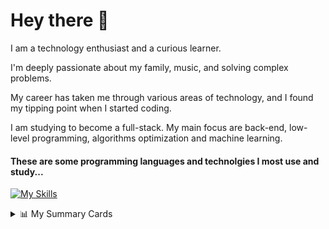 # Hey there 🤚

I am a technology enthusiast and a curious learner.

I'm deeply passionate about my family, music, and solving complex problems.

My career has taken me through various areas of technology, and I found my tipping point when I started coding.

I am studying to become a full-stack. My main focus are back-end, low-level programming, algorithms optimization and machine learning.

#### These are some programming languages and technolgies I most use and study...







[![My Skills](https://skillicons.dev/icons?i=c,cpp,rust,clojure,py,js,react,nodejs,nextjs,vite,vercel)](https://skillicons.dev)

<details>
  <summary>📊 My Summary Cards</summary>
  
  ![](http://github-profile-summary-cards.vercel.app/api/cards/profile-details?username=ivan-maze&theme=transparent)
  ![](http://github-profile-summary-cards.vercel.app/api/cards/repos-per-language?username=ivan-maze&theme=transparent)
  ![](http://github-profile-summary-cards.vercel.app/api/cards/most-commit-language?username=ivan-maze&theme=transparent)
  ![](http://github-profile-summary-cards.vercel.app/api/cards/stats?username=ivan-maze&theme=transparent)
  ![](http://github-profile-summary-cards.vercel.app/api/cards/productive-time?username=ivan-maze&theme=transparent&utcOffset=8)


</details>



